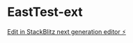 # EastTest-ext

[Edit in StackBlitz next generation editor ⚡️](https://stackblitz.com/~/github.com/AtulFalle/EastTest-ext)